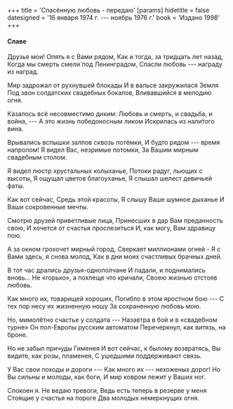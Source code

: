 +++
title = 'Спасённую любовь - передаю'
[params]
  hidetitle = false
  datesigned = '16 января 1974 г. --- ноябрь 1976 г.'
  book = 'Издано 1998'
+++
<!-- Спасённую любовь --- передаю -->

#### Славе

Друзья мои! Опять я с Вами рядом,<!-- Вариант автора, старый: Любовь и смерть существовала рядом -->
Как и тогда, за тридцать лет назад,<!-- Вариант автора, старый: Всегда, в веках и тридцать лет назад, -->
Когда мы смерть смели&#x301; под Ленинградом,
Спасли любовь --- награду из наград.

Мир задрожал от рухнувшей блокады<!-- Вариант автора, книжка 5: И дрогнул мир от рухнувшей блокады -->
И в вальсе закружилася Земля
Под звон солдатских свадебных бокалов,<!-- Вариант автора, старый: Под звон хрустальных свадебных бокалов, -->
Вливавшийся в мелодию огня.<!-- Вариант автора, старый: Вливавшийся в симфонию огня. -->

Казалось всё несовместимо диким:
Любовь и смерть, и свадьба, и война, ---
А это жизнь победоносным ликом
Искрилась из нали&#x301;того вина.<!-- Вариант автора, старый: Искрилась из солдатского вина. -->

<!-- [! Следующие Пять Четверостиший Добавлены в последнем издании и книжке 5] -->
Врывались вспышки залпов сквозь потёмки,
И будто рядом --- время напролом!
Я видел Вас, незримые потомки,
За Вашим мирным свадебным столом.

Я видел люстр хрустальных колыханье,
Потоки радуг, льющих с высоты,
Я ощущал цветов благоуханье,
Я слышал шелест девичьей фаты.

Как вот сейчас,
Средь этой красоты,
Я слышу Ваше шумное дыханье
И Ваши сокровенные мечты.

Смотрю друзей приветливые лица,
Принесших в дар Вам преданность свою,
И хочется от счастья прослезиться
И, как могу, Вам здравицу пою.

А за окном грохочет мирный город,
Сверкает миллионами огней -<!-- Вариант автора, книжка 5: Трепещет миллионами огней --- -->
Я с Вами здесь, я снова молод,<!-- Вариант автора, книжка 5: Я с Вами здесь, опять я с вами молод, -->
Как в дни моих счастливых брачных дней.

В тот час дрались друзья-однополчане
И падали, и поднимались вновь...
Не «горько», а похлеще что кричали,
Своею жизнью отстояв любовь.

Как много их, товарищей хороших,
Погибло в этом яростном бою ---
С тех пор несу их жизненную ношу<!-- Вариант автора: С тех пор несу я жизненную ношу -->
За сохраненную любовь мою.<!-- Вариант автора: Несу за них и за любовь мою. -->

Но, мимолётно счастье у солдата ---
Назавтра в бой и в «свадебном турне»
Он пол-Европы русским автоматом
Перечеркнул, как витязь, на броне.

Но не забыл причуды Гименея
И вот сейчас, к былому возвратясь,<!-- Вариант автора, старый: И каждый год к былому возвратясь, -->
Вы видите, как розы, пламенея,<!-- Вариант автора, старый: Букеты роз, сквозь время пламенея, -->
С ушедшими поддерживают связь.<!-- Вариант автора, старый: Меж нами устанавливают связь. -->

<!-- [- Четверостишие Убрано В Последнем Издании Но Есть В Рукописном Виде] -->
<!-- [- Так и живут они всё время вместе] -->
<!-- [- Любовь и смерть, страданья и любовь.] -->
<!-- [- Любовь звенит в усталом сердце песней] -->
<!-- [- За всех погибших гонит в жилах кровь.] -->

<!-- [! Следующие Два Четверостишия Добавлены в последнем издании и книжке_5] -->
У Вас свои походы и дороги ---
Как много их --- нехоженых дорог!
Но Вы сильны и молоды, как боги,
И мир ковром лежит у Ваших ног.

Спокоен я. Не ведаю тревоги,
Ведь есть теперь в резерве у меня
Стоящие у счастья на пороге
Два молодых немеркнущих огня.

<!-- [+ Следующее Четверостишие Добавлено в Книжке_5 но нет в изданной книжке] -->

<!-- [+ Друзья мои! Опять я с вами рядом,] -->
<!-- [+ За что судьбу свою благодарю,] -->
<!-- [+ И Вам с войны священною наградой] -->
<!-- [+ Спасенную любовь передаю.] -->

<!-- 16 января 1974 --- ноябрь 1976 г. -->
<!-- Издано 1998 -->
